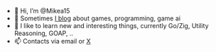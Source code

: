- 👋 Hi, I’m @Mikea15
- 👀 Sometimes [I blog](mikeadev.net) about games, programming, game ai
- 🌱 I like to learn new and interesting things, currently Go/Zig, Utility Reasoning, GOAP, ..
- 📫 Contacts via email or [X](x.com/michaeladaixo)
